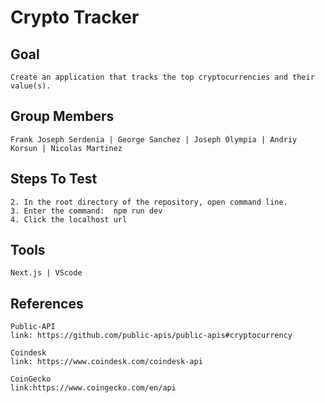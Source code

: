 # Crypto Tracker

## Goal
```
Create an application that tracks the top cryptocurrencies and their value(s).
```

## Group Members
```
Frank Joseph Serdenia | George Sanchez | Joseph Olympia | Andriy Korsun | Nicolas Martinez
```

## Steps To Test 
```
2. In the root directory of the repository, open command line.
3. Enter the command:  npm run dev
4. Click the localhost url
```

## Tools
```
Next.js | VScode
```

## References
```
Public-API
link: https://github.com/public-apis/public-apis#cryptocurrency

Coindesk
link: https://www.coindesk.com/coindesk-api

CoinGecko
link:https://www.coingecko.com/en/api
```

